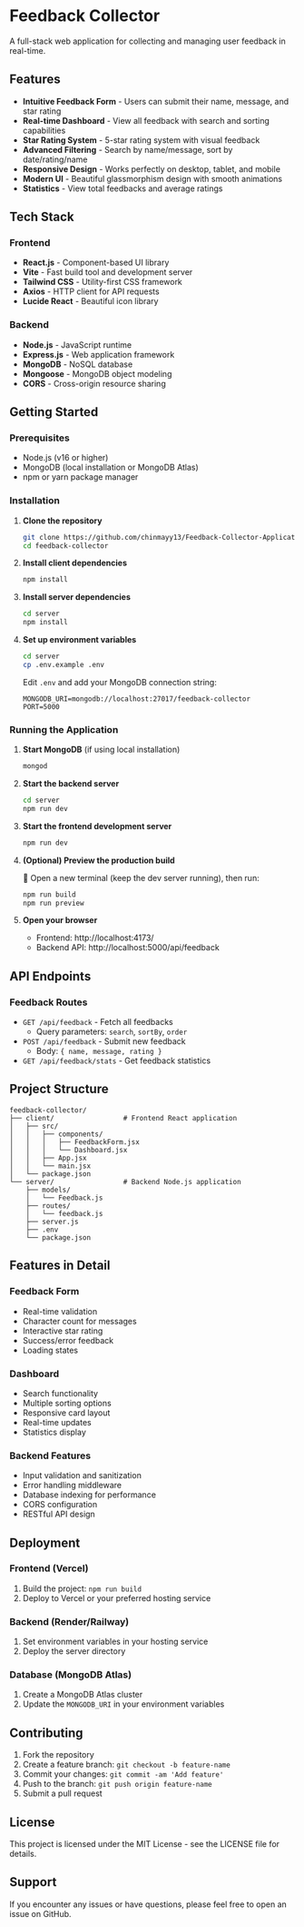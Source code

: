# Feedback Collector

A full-stack web application for collecting and managing user feedback in real-time.

## Features

-  **Intuitive Feedback Form** - Users can submit their name, message, and star rating
-  **Real-time Dashboard** - View all feedback with search and sorting capabilities
-  **Star Rating System** - 5-star rating system with visual feedback
-  **Advanced Filtering** - Search by name/message, sort by date/rating/name
-  **Responsive Design** - Works perfectly on desktop, tablet, and mobile
-  **Modern UI** - Beautiful glassmorphism design with smooth animations
-  **Statistics** - View total feedbacks and average ratings

## Tech Stack

### Frontend
- **React.js** - Component-based UI library
- **Vite** - Fast build tool and development server
- **Tailwind CSS** - Utility-first CSS framework
- **Axios** - HTTP client for API requests
- **Lucide React** - Beautiful icon library

### Backend
- **Node.js** - JavaScript runtime
- **Express.js** - Web application framework
- **MongoDB** - NoSQL database
- **Mongoose** - MongoDB object modeling
- **CORS** - Cross-origin resource sharing

## Getting Started

### Prerequisites
- Node.js (v16 or higher)
- MongoDB (local installation or MongoDB Atlas)
- npm or yarn package manager

### Installation

1. **Clone the repository**
   ```bash
   git clone https://github.com/chinmayy13/Feedback-Collector-Application
   cd feedback-collector
   ```

2. **Install client dependencies**
   ```bash
   npm install
   ```

3. **Install server dependencies**
   ```bash
   cd server
   npm install
   ```

4. **Set up environment variables**
   ```bash
   cd server
   cp .env.example .env
   ```
   Edit `.env` and add your MongoDB connection string:
   ```
   MONGODB_URI=mongodb://localhost:27017/feedback-collector
   PORT=5000
   ```

### Running the Application

1. **Start MongoDB** (if using local installation)
   ```bash
   mongod
   ```

2. **Start the backend server**
   ```bash
   cd server
   npm run dev
   ```

3. **Start the frontend development server**
   ```bash
   npm run dev
   ```

4. **(Optional) Preview the production build**

    📂 Open a new terminal (keep the dev server running), then run:

   ```bash
   npm run build
   npm run preview
   ```

5. **Open your browser**
   - Frontend: http://localhost:4173/
   - Backend API: http://localhost:5000/api/feedback

## API Endpoints

### Feedback Routes
- `GET /api/feedback` - Fetch all feedbacks
  - Query parameters: `search`, `sortBy`, `order`
- `POST /api/feedback` - Submit new feedback
  - Body: `{ name, message, rating }`
- `GET /api/feedback/stats` - Get feedback statistics

## Project Structure

```
feedback-collector/
├── client/                 # Frontend React application
│   ├── src/
│   │   ├── components/
│   │   │   ├── FeedbackForm.jsx
│   │   │   └── Dashboard.jsx
│   │   ├── App.jsx
│   │   └── main.jsx
│   └── package.json
└── server/                 # Backend Node.js application
    ├── models/
    │   └── Feedback.js
    ├── routes/
    │   └── feedback.js
    ├── server.js
    ├── .env
    └── package.json
```

## Features in Detail

### Feedback Form
- Real-time validation
- Character count for messages
- Interactive star rating
- Success/error feedback
- Loading states

### Dashboard
- Search functionality
- Multiple sorting options
- Responsive card layout
- Real-time updates
- Statistics display

### Backend Features
- Input validation and sanitization
- Error handling middleware
- Database indexing for performance
- CORS configuration
- RESTful API design

## Deployment

### Frontend (Vercel)
1. Build the project: `npm run build`
2. Deploy to Vercel or your preferred hosting service

### Backend (Render/Railway)
1. Set environment variables in your hosting service
2. Deploy the server directory

### Database (MongoDB Atlas)
1. Create a MongoDB Atlas cluster
2. Update the `MONGODB_URI` in your environment variables

## Contributing

1. Fork the repository
2. Create a feature branch: `git checkout -b feature-name`
3. Commit your changes: `git commit -am 'Add feature'`
4. Push to the branch: `git push origin feature-name`
5. Submit a pull request

## License

This project is licensed under the MIT License - see the LICENSE file for details.

## Support

If you encounter any issues or have questions, please feel free to open an issue on GitHub.
